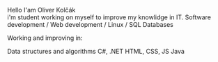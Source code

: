 Hello I'am Oliver Kolčák </br>
i'm student working on myself to improve my knowlidge in IT. Software development / Web development / Linux / SQL Databases

Working and improving in:

Data structures and algorithms
C#, .NET
HTML, CSS, JS
Java


